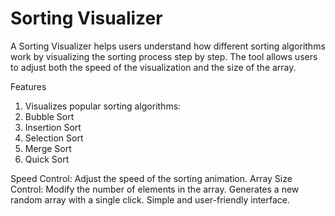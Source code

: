 # Sorting Visualizer
A Sorting Visualizer helps users understand how different sorting algorithms work by visualizing the sorting process step by step. The tool allows users to adjust both the speed of the visualization and the size of the array.

Features
1. Visualizes popular sorting algorithms:
2. Bubble Sort
3. Insertion Sort
4. Selection Sort
5. Merge Sort
6. Quick Sort

Speed Control: Adjust the speed of the sorting animation.
Array Size Control: Modify the number of elements in the array.
Generates a new random array with a single click.
Simple and user-friendly interface.
